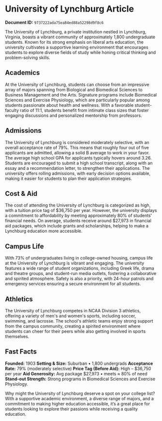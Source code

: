 # University of Lynchburg Article

**Document ID:** `9737222ada75ea84ed88a52298d9f8c6`

The University of Lynchburg, a private institution nestled in Lynchburg, Virginia, boasts a vibrant community of approximately 1,800 undergraduate students. Known for its strong emphasis on liberal arts education, the university cultivates a supportive learning environment that encourages students to explore diverse fields of study while honing critical thinking and problem-solving skills.

## Academics
At the University of Lynchburg, students can choose from an impressive array of majors spanning from Biological and Biomedical Sciences to Business Management and the Arts. Signature programs include Biomedical Sciences and Exercise Physiology, which are particularly popular among students passionate about health and wellness. With a favorable student-faculty ratio of 11:1, students benefit from intimate class sizes that foster engaging discussions and personalized mentorship from professors.

## Admissions
The University of Lynchburg is considered moderately selective, with an overall acceptance rate of 79%. This means that roughly four out of five applicants are admitted, allowing a solid B average to work in your favor. The average high school GPA for applicants typically hovers around 3.26. Students are encouraged to submit a high school transcript, along with an essay and a recommendation letter, to strengthen their applications. The university offers rolling admissions, with early decision options available, making it easier for students to plan their application strategies.

## Cost & Aid
The cost of attending the University of Lynchburg is categorized as high, with a tuition price tag of $36,750 per year. However, the university displays a commitment to affordability by meeting approximately 80% of students' financial needs. On average, students receive around $27,973 in financial aid packages, which include grants and scholarships, helping to make a Lynchburg education more accessible.

## Campus Life
With 73% of undergraduates living in college-owned housing, campus life at the University of Lynchburg is vibrant and engaging. The university features a wide range of student organizations, including Greek life, drama and theatre groups, and student-run media outlets, fostering a collaborative and spirited atmosphere. Safety is also a priority, with 24-hour patrols and emergency services ensuring a secure environment for all students.

## Athletics
The University of Lynchburg competes in NCAA Division 3 athletics, offering a variety of men's and women's sports, including soccer, swimming, and lacrosse. The school's athletic teams enjoy strong support from the campus community, creating a spirited environment where students can cheer for their peers while also getting involved in sports themselves.

## Fast Facts
**Founded:** 1903
**Setting & Size:** Suburban • 1,800 undergrads
**Acceptance Rate:** 79% (moderately selective)
**Price Tag (Before Aid):** High – $36,750 per year
**Aid Generosity:** Avg package $27,973 • meets ≈ 80% of need
**Stand-out Strength:** Strong programs in Biomedical Sciences and Exercise Physiology.

Why might the University of Lynchburg deserve a spot on your college list? With a supportive academic environment, a diverse range of majors, and a commitment to making higher education accessible, it’s a great place for students looking to explore their passions while receiving a quality education.
